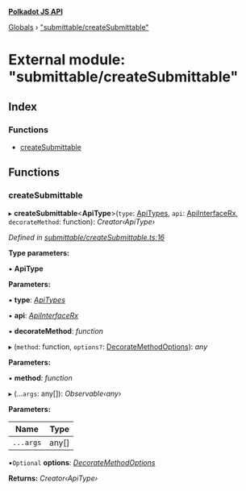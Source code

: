 **[Polkadot JS API](../README.md)**

[Globals](../globals.md) › [&quot;submittable/createSubmittable&quot;](_submittable_createsubmittable_.md)

# External module: "submittable/createSubmittable"

## Index

### Functions

* [createSubmittable](_submittable_createsubmittable_.md#createsubmittable)

## Functions

###  createSubmittable

▸ **createSubmittable**<**ApiType**>(`type`: [ApiTypes](_types_.md#apitypes), `api`: [ApiInterfaceRx](../interfaces/_types_.apiinterfacerx.md), `decorateMethod`: function): *Creator‹ApiType›*

*Defined in [submittable/createSubmittable.ts:16](https://github.com/polkadot-js/api/blob/587c988/packages/api/src/submittable/createSubmittable.ts#L16)*

**Type parameters:**

▪ **ApiType**

**Parameters:**

▪ **type**: *[ApiTypes](_types_.md#apitypes)*

▪ **api**: *[ApiInterfaceRx](../interfaces/_types_.apiinterfacerx.md)*

▪ **decorateMethod**: *function*

▸ (`method`: function, `options?`: [DecorateMethodOptions](../interfaces/_types_.decoratemethodoptions.md)): *any*

**Parameters:**

▪ **method**: *function*

▸ (...`args`: any[]): *Observable‹any›*

**Parameters:**

Name | Type |
------ | ------ |
`...args` | any[] |

▪`Optional`  **options**: *[DecorateMethodOptions](../interfaces/_types_.decoratemethodoptions.md)*

**Returns:** *Creator‹ApiType›*